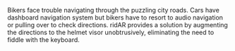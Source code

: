Bikers face trouble navigating through the puzzling city roads. Cars have dashboard navigation system but bikers have to resort to audio navigation or pulling over to check directions. ridAR provides a solution by augmenting the directions to the helmet visor unobtrusively, eliminating the need to fiddle with the keyboard.
